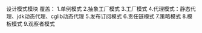 设计模式模块
覆盖：
    1.单例模式
    2.抽象工厂模式
    3.工厂模式
    4.代理模式：静态代理、jdk动态代理、cglib动态代理
    5.发布订阅模式
    6.责任链模式
    7.策略模式
    8.模板模式
    9.观察者模式